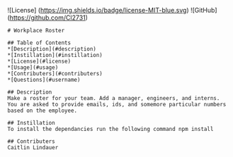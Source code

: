 ![License] (https://img.shields.io/badge/license-MIT-blue.svg)
    ![GitHub] (https://github.com/Cl2731)

    # Workplace Roster

    ## Table of Contents
    *[Description](#description)
    *[Instillation](#instillation)
    *[License](#license)
    *[Usage](#usage)
    *[Contributers](#contributers)
    *[Questions](#username)
    
    ## Description
    Make a roster for your team. Add a manager, engineers, and interns. You are asked to provide emails, ids, and somemore particular numbers based on the employee.
    
    ## Instillation
    To install the dependancies run the following command npm install

    ## Contributers
    Caitlin Lindauer
    
    
    